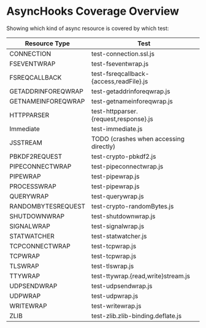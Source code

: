 # AsyncHooks Coverage Overview

Showing which kind of async resource is covered by which test:

| Resource Type        | Test                                       |
|----------------------|--------------------------------------------|
| CONNECTION           | test-connection.ssl.js                     |
| FSEVENTWRAP          | test-fseventwrap.js                        |
| FSREQCALLBACK        | test-fsreqcallback-{access,readFile}.js    |
| GETADDRINFOREQWRAP   | test-getaddrinforeqwrap.js                 |
| GETNAMEINFOREQWRAP   | test-getnameinforeqwrap.js                 |
| HTTPPARSER           | test-httpparser.{request,response}.js      |
| Immediate            | test-immediate.js                          |
| JSSTREAM             | TODO (crashes when accessing directly)     |
| PBKDF2REQUEST        | test-crypto-pbkdf2.js                      |
| PIPECONNECTWRAP      | test-pipeconnectwrap.js                    |
| PIPEWRAP             | test-pipewrap.js                           |
| PROCESSWRAP          | test-pipewrap.js                           |
| QUERYWRAP            | test-querywrap.js                          |
| RANDOMBYTESREQUEST   | test-crypto-randomBytes.js                 |
| SHUTDOWNWRAP         | test-shutdownwrap.js                       |
| SIGNALWRAP           | test-signalwrap.js                         |
| STATWATCHER          | test-statwatcher.js                        |
| TCPCONNECTWRAP       | test-tcpwrap.js                            |
| TCPWRAP              | test-tcpwrap.js                            |
| TLSWRAP              | test-tlswrap.js                            |
| TTYWRAP              | test-ttywrap.{read,write}stream.js         |
| UDPSENDWRAP          | test-udpsendwrap.js                        |
| UDPWRAP              | test-udpwrap.js                            |
| WRITEWRAP            | test-writewrap.js                          |
| ZLIB                 | test-zlib.zlib-binding.deflate.js          |
